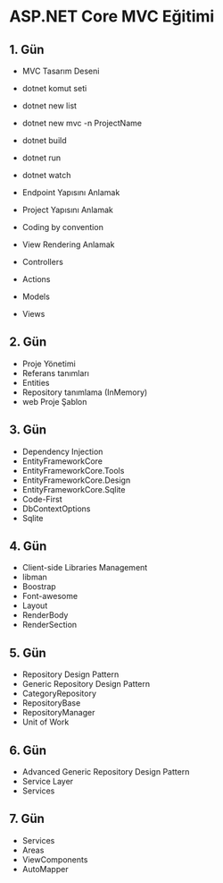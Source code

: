 # ASP.NET Core MVC Eğitimi

## 1. Gün

- MVC Tasarım Deseni
- dotnet komut seti
- dotnet new list
- dotnet new mvc -n ProjectName
- dotnet build
- dotnet run
- dotnet watch

- Endpoint Yapısını Anlamak
- Project Yapısını Anlamak
- Coding by convention
- View Rendering Anlamak

- Controllers
- Actions
- Models

- Views

## 2. Gün
- Proje Yönetimi
- Referans tanımları 
- Entities
- Repository tanımlama (InMemory)
- web Proje Şablon

## 3. Gün
- Dependency Injection
- EntityFrameworkCore
- EntityFrameworkCore.Tools
- EntityFrameworkCore.Design
- EntityFrameworkCore.Sqlite
- Code-First
- DbContextOptions
- Sqlite

## 4. Gün
- Client-side Libraries Management
- libman 
- Boostrap
- Font-awesome
- Layout
- RenderBody
- RenderSection

## 5. Gün
- Repository Design Pattern
- Generic Repository Design Pattern
- CategoryRepository
- RepositoryBase
- RepositoryManager
- Unit of Work

## 6. Gün
- Advanced Generic Repository Design Pattern
- Service Layer
- Services

## 7. Gün
- Services
- Areas
- ViewComponents
- AutoMapper

